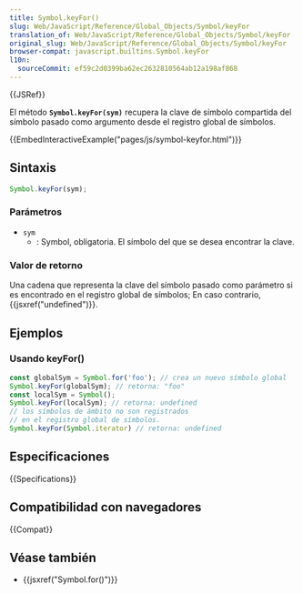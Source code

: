 ```yaml
---
title: Symbol.keyFor()
slug: Web/JavaScript/Reference/Global_Objects/Symbol/keyFor
translation_of: Web/JavaScript/Reference/Global_Objects/Symbol/keyFor
original_slug: Web/JavaScript/Reference/Global_Objects/Symbol/keyFor
browser-compat: javascript.builtins.Symbol.keyFor
l10n:
  sourceCommit: ef59c2d0399ba62ec2632810564ab12a198af868
---
```

{{JSRef}}

El método **`Symbol.keyFor(sym)`** recupera la clave de símbolo compartida del símbolo pasado como argumento desde el registro global de símbolos.

{{EmbedInteractiveExample("pages/js/symbol-keyfor.html")}}

## Sintaxis

```js
Symbol.keyFor(sym);
```

### Parámetros

- `sym`
  - : Symbol, obligatoria. El símbolo del que se desea encontrar la clave.

### Valor de retorno

Una cadena que representa la clave del símbolo pasado como parámetro si es encontrado en el registro global de símbolos; En caso contrario, {{jsxref("undefined")}}.

## Ejemplos

### Usando keyFor()

```js
const globalSym = Symbol.for('foo'); // crea un nuevo símbolo global 
Symbol.keyFor(globalSym); // retorna: "foo"
const localSym = Symbol();
Symbol.keyFor(localSym); // retorna: undefined
// los símbolos de ámbito no son registrados
// en el registro global de símbolos.
Symbol.keyFor(Symbol.iterator) // retorna: undefined
```

## Especificaciones

{{Specifications}}

## Compatibilidad con navegadores

{{Compat}}

## Véase también

- {{jsxref("Symbol.for()")}}
